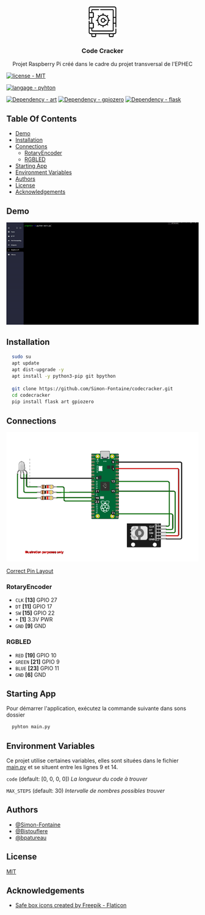 <br/>
<p align="center">
  <a href="https://www.flaticon.com/free-icons/safe-boxs" target="_blank">
    <img src="images/logo.png" alt="Logo" width="80" height="80">
  </a>

  <h3 align="center">Code Cracker</h3>

  <p align="center">
    Projet Raspberry Pi créé dans le cadre du projet transversal de l'EPHEC
   </p>
</p>

[![license - MIT](https://img.shields.io/badge/license-MIT-green?logo=github&logoColor=white)](https://choosealicense.com/licenses/mit/)

[![langage - pyhton](https://img.shields.io/badge/langage-pyhton-yellow?logo=Python&logoColor=white)](https://www.python.org/)

[![Dependency - art](https://img.shields.io/badge/dependency-art-orange?logo=Raspberry+Pi&logoColor=white)](https://pypi.org/project/art)
[![Dependency - gpiozero](https://img.shields.io/badge/dependency-gpiozero-blue?logo=Raspberry+Pi&logoColor=white)](https://pypi.org/project/gpiozero)
[![Dependency - flask](https://img.shields.io/badge/dependency-flask-red?logo=flask&logoColor=white)](https://pypi.org/project/flask)

## Table Of Contents

- [Demo](#demo)
- [Installation](#installation)
- [Connections](#connections)
  - [RotaryEncoder](#rotaryencoder)
  - [RGBLED](#rgbled)
- [Starting App](#starting-app)
- [Environment Variables](#environment-variables)
- [Authors](#authors)
- [License](#license)
- [Acknowledgements](#acknowledgements)

## Demo

![](https://github.com/Simon-Fontaine/codecracker/blob/main/images/demo.gif)

## Installation

```bash
  sudo su
  apt update
  apt dist-upgrade -y
  apt install -y python3-pip git bpython

  git clone https://github.com/Simon-Fontaine/codecracker.git
  cd codecracker
  pip install flask art gpiozero
```

## Connections

![connections](https://github.com/Simon-Fontaine/codecracker/blob/main/images/connections-nobg.png)

[Correct Pin Layout](https://github.com/Simon-Fontaine/codecracker/blob/main/images/rp2_pinout.png)

### RotaryEncoder

- `CLK` **[13]** GPIO 27
- `DT` **[11]** GPIO 17
- `SW` **[15]** GPIO 22
- `+` **[1]** 3.3V PWR
- `GND` **[9]** GND

### RGBLED

- `RED` **[19]** GPIO 10
- `GREEN` **[21]** GPIO 9
- `BLUE` **[23]** GPIO 11
- `GND` **[6]** GND

## Starting App

Pour démarrer l'application, exécutez la commande suivante dans sons dossier

```bash
  pyhton main.py
```

## Environment Variables

Ce projet utilise certaines variables, elles sont situées dans le fichier [main.py](https://github.com/Simon-Fontaine/codecracker/blob/main/main.py) et se situent entre les lignes 9 et 14.

`code` (default: [0, 0, 0, 0]) _La longueur du code à trouver_

`MAX_STEPS` (default: 30) _Intervalle de nombres possibles trouver_

## Authors

- [@Simon-Fontaine](https://github.com/Simon-Fontaine)
- [@Bistouflere](https://github.com/Bistouflere)
- [@bpatureau](https://github.com/bpatureau)

## License

[MIT](https://choosealicense.com/licenses/mit/)

## Acknowledgements

- [Safe box icons created by Freepik - Flaticon](https://www.flaticon.com/free-icons/safe-boxs)
